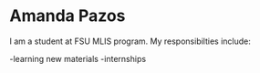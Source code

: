 
# Amanda Pazos 

I am a student at FSU MLIS program. 
My responsibilties include: 

-learning new materials
-internships 
	


